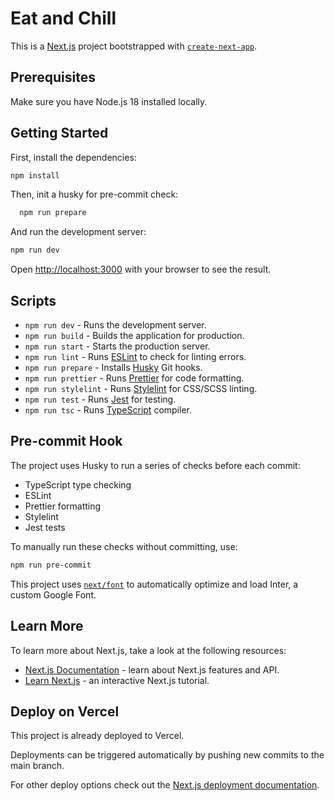 # Eat and Chill

This is a [Next.js](https://nextjs.org/) project bootstrapped with [`create-next-app`](https://github.com/vercel/next.js/tree/canary/packages/create-next-app).

## Prerequisites

Make sure you have Node.js 18 installed locally.

## Getting Started

First, install the dependencies:

```bash
npm install
```

Then, init a husky for pre-commit check:

```bash
  npm run prepare
```

And run the development server:

```bash
npm run dev
```

Open [http://localhost:3000](http://localhost:3000) with your browser to see the result.

## Scripts

- `npm run dev` - Runs the development server.
- `npm run build` - Builds the application for production.
- `npm run start` - Starts the production server.
- `npm run lint` - Runs [ESLint](https://eslint.org/docs/v8.x/use/getting-started) to check for linting errors.
- `npm run prepare` - Installs [Husky](https://typicode.github.io/husky/get-started.html) Git hooks.
- `npm run prettier` - Runs [Prettier](https://prettier.io/docs/en/index.html) for code formatting.
- `npm run stylelint` - Runs [Stylelint](https://stylelint.io/user-guide/get-started) for CSS/SCSS linting.
- `npm run test` - Runs [Jest](https://jestjs.io/docs/getting-started) for testing.
- `npm run tsc` - Runs [TypeScript](https://www.typescriptlang.org/docs/) compiler.

## Pre-commit Hook

The project uses Husky to run a series of checks before each commit:

- TypeScript type checking
- ESLint
- Prettier formatting
- Stylelint
- Jest tests

To manually run these checks without committing, use:

```bash
npm run pre-commit
```

This project uses [`next/font`](https://nextjs.org/docs/basic-features/font-optimization) to automatically optimize and load Inter, a custom Google Font.

## Learn More

To learn more about Next.js, take a look at the following resources:

- [Next.js Documentation](https://nextjs.org/docs) - learn about Next.js features and API.
- [Learn Next.js](https://nextjs.org/learn) - an interactive Next.js tutorial.

## Deploy on Vercel

This project is already deployed to Vercel.

Deployments can be triggered automatically by pushing new commits to the main branch.

For other deploy options check out the [Next.js deployment documentation](https://nextjs.org/docs/deployment).
